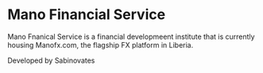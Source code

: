 # Mano Financial Service

Mano Fnanical Service is a financial developmeent institute that is currently housing Manofx.com, the flagship FX platform in Liberia.

Developed by Sabinovates
